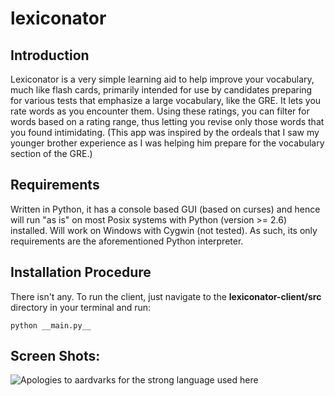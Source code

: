 # lexiconator

## Introduction

Lexiconator is a very simple learning aid to help improve your vocabulary, much like flash cards, primarily intended for use by candidates preparing for various tests that emphasize a large vocabulary, like the GRE. It lets you rate words as you encounter them. Using these ratings, you can filter for words based on a rating range, thus letting you revise only those words that you found intimidating. (This app was inspired by the ordeals that I saw my younger brother experience as I was helping him prepare for the vocabulary section of the GRE.)

## Requirements

Written in Python, it has a console based GUI (based on curses) and hence will run "as is" on most Posix systems with Python (version >= 2.6) installed. Will work on Windows with Cygwin (not tested). As such, its only requirements are the aforementioned Python interpreter.

## Installation Procedure

There isn't any. To run the client, just navigate to the **lexiconator-client/src** directory in your terminal and run:

`
python __main.py__
`

## Screen Shots:

![Apologies to aardvarks for the strong language used here](http://www.balajeerc.info/lexiconator-scrn.png)


